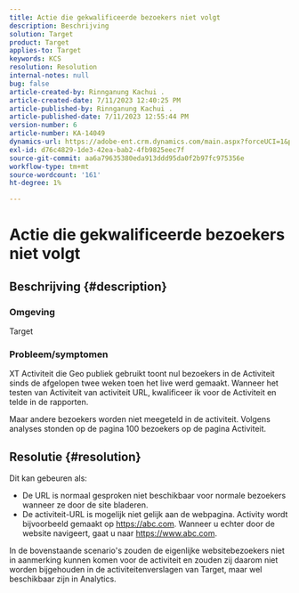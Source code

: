 ```yaml
---
title: Actie die gekwalificeerde bezoekers niet volgt
description: Beschrijving
solution: Target
product: Target
applies-to: Target
keywords: KCS
resolution: Resolution
internal-notes: null
bug: false
article-created-by: Rinnganung Kachui .
article-created-date: 7/11/2023 12:40:25 PM
article-published-by: Rinnganung Kachui .
article-published-date: 7/11/2023 12:55:44 PM
version-number: 6
article-number: KA-14049
dynamics-url: https://adobe-ent.crm.dynamics.com/main.aspx?forceUCI=1&pagetype=entityrecord&etn=knowledgearticle&id=73b18217-e81f-ee11-9cbe-6045bd006e5a
exl-id: d76c4829-1de3-42ea-bab2-4fb9825eec7f
source-git-commit: aa6a79635380eda913ddd95da0f2b97fc975356e
workflow-type: tm+mt
source-wordcount: '161'
ht-degree: 1%

---
```


# Actie die gekwalificeerde bezoekers niet volgt

## Beschrijving {#description}


### <b>Omgeving</b>

Target

### <b>Probleem/symptomen</b>

XT Activiteit die Geo publiek gebruikt toont nul bezoekers in de Activiteit sinds de afgelopen twee weken toen het live werd gemaakt. Wanneer het testen van Activiteit van activiteit URL, kwalificeer ik voor de Activiteit en telde in de rapporten.

Maar andere bezoekers worden niet meegeteld in de activiteit. Volgens analyses stonden op de pagina 100 bezoekers op de pagina Activiteit.


## Resolutie {#resolution}


Dit kan gebeuren als:

- De URL is normaal gesproken niet beschikbaar voor normale bezoekers wanneer ze door de site bladeren.
- De activiteit-URL is mogelijk niet gelijk aan de webpagina. Activity wordt bijvoorbeeld gemaakt op https://abc.com. Wanneer u echter door de website navigeert, gaat u naar https://www.abc.com.


In de bovenstaande scenario&#39;s zouden de eigenlijke websitebezoekers niet in aanmerking kunnen komen voor de activiteit en zouden zij daarom niet worden bijgehouden in de activiteitenverslagen van Target, maar wel beschikbaar zijn in Analytics.
